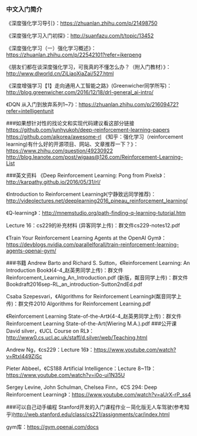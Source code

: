 ### 中文入门简介
《深度强化学习导引》：https://zhuanlan.zhihu.com/p/21498750

《深度强化学习入门初探》：http://suanfazu.com/t/topic/13452

《深度强化学习（一）强化学习概述》：https://zhuanlan.zhihu.com/p/22542101?refer=ikerpeng

《朋友们都在谈深度强化学习，可我真的不懂怎么办？（附入门教材）》：http://www.dlworld.cn/ZiLiaoXiaZai/527.html

《深度增强学习【1】走向通用人工智能之路》(Greenwicher同学所写)：http://blog.greenwicher.com/2016/12/18/drl-general_ai-intro/

《DQN 从入门到放弃系列1~7》：https://zhuanlan.zhihu.com/p/21609472?refer=intelligentunit

###如果想针对性的找论文和实现代码建议看这部分链接
https://github.com/junhyukoh/deep-reinforcement-learning-papers
https://github.com/aikorea/awesome-rl
《知乎：强化学习（reinforcement learning)有什么好的开源项目、网站、文章推荐一下？》：https://www.zhihu.com/question/49230922
http://blog.leanote.com/post/wjgaas@126.com/Reinforcement-Learning-List


###英文资料
《Deep Reinforcement Learning: Pong from Pixels》：http://karpathy.github.io/2016/05/31/rl/

《Introduction to Reinforcement Learning》(宁静致远同学推荐)：http://videolectures.net/deeplearning2016_pineau_reinforcement_learning/

《Q-learning》：http://mnemstudio.org/path-finding-q-learning-tutorial.htm

Lecture 16：cs229的补充材料 (异客同学上传)：群文件cs229-notes12.pdf

《Train Your Reinforcement Learning Agents at the OpenAI Gym》：https://devblogs.nvidia.com/parallelforall/train-reinforcement-learning-agents-openai-gym/

###书籍
Andrew Barto and Richard S. Sutton，《Reinforcement Learning: An Introduction
Book》(4-4\_赵英男同学上传)：群文件Reinforcement\_Learning\_An_Introduction.pdf
(新版，粼音同学上传)：群文件Bookdraft2016sep-RL_an_introduction-Sutton2ndEd.pdf

Csaba Szepesvari，《Algorithms for Reinforcement Learning》(粼音同学上传)：群文件2010 Algorithms for Reinforcement Learning.pdf

《Reinforcement Learning State-of-the-Art》(4-4\_赵英男同学上传)：群文件Reinforcement Learning State-of-the-Art(Wiering M.A.).pdf
###公开课
David silver，《UCL Course on RL》：http://www0.cs.ucl.ac.uk/staff/d.silver/web/Teaching.html

Andrew Ng，《cs229：Lecture 16》：https://www.youtube.com/watch?v=RtxI449ZjSc

Pieter Abbeel，《CS188 Artificial Intelligence：Lecture 8~11》：https://www.youtube.com/watch?v=i0o-ui1N35U

Sergey Levine, John Schulman, Chelsea Finn，《CS 294: Deep Reinforcement Learning》：https://www.youtube.com/watch?v=aUrX-rP_ss4

###可以自己动手编程
Stanford开发的入门课程作业－简化版无人车驾驶(参考知乎)http://web.stanford.edu/class/cs221/assignments/car/index.html

gym库：https://gym.openai.com/docs



